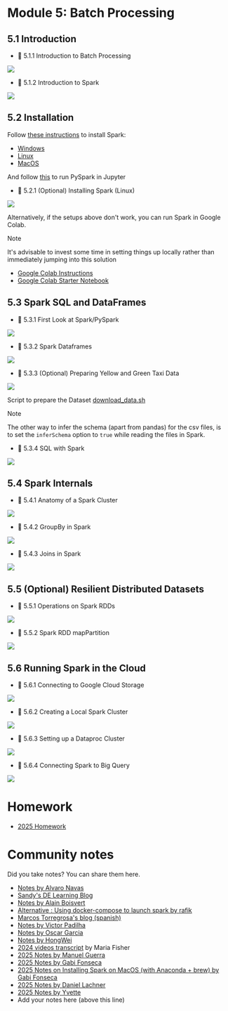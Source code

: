 # Module 5: Batch Processing

## 5.1 Introduction

* :movie_camera: 5.1.1 Introduction to Batch Processing

[![](https://markdown-videos-api.jorgenkh.no/youtube/dcHe5Fl3MF8)](https://youtu.be/dcHe5Fl3MF8&list=PL3MmuxUbc_hJed7dXYoJw8DoCuVHhGEQb&index=51)

* :movie_camera: 5.1.2 Introduction to Spark

[![](https://markdown-videos-api.jorgenkh.no/youtube/FhaqbEOuQ8U)](https://youtu.be/FhaqbEOuQ8U&list=PL3MmuxUbc_hJed7dXYoJw8DoCuVHhGEQb&index=52)


## 5.2 Installation

Follow [these instructions](setup/) to install Spark:

* [Windows](setup/windows.md)
* [Linux](setup/linux.md)
* [MacOS](setup/macos.md)

And follow [this](setup/pyspark.md) to run PySpark in Jupyter

* :movie_camera: 5.2.1 (Optional) Installing Spark (Linux)

[![](https://markdown-videos-api.jorgenkh.no/youtube/hqUbB9c8sKg)](https://youtu.be/hqUbB9c8sKg&list=PL3MmuxUbc_hJed7dXYoJw8DoCuVHhGEQb&index=53)

Alternatively, if the setups above don't work, you can run Spark in Google Colab.
> [!NOTE]  
> It's advisable to invest some time in setting things up locally rather than immediately jumping into this solution

* [Google Colab Instructions](https://medium.com/gitconnected/launch-spark-on-google-colab-and-connect-to-sparkui-342cad19b304)
* [Google Colab Starter Notebook](https://github.com/aaalexlit/medium_articles/blob/main/Spark_in_Colab.ipynb)


## 5.3 Spark SQL and DataFrames

* :movie_camera: 5.3.1 First Look at Spark/PySpark

[![](https://markdown-videos-api.jorgenkh.no/youtube/r_Sf6fCB40c)](https://youtu.be/r_Sf6fCB40c&list=PL3MmuxUbc_hJed7dXYoJw8DoCuVHhGEQb&index=54)

* :movie_camera: 5.3.2 Spark Dataframes

[![](https://markdown-videos-api.jorgenkh.no/youtube/ti3aC1m3rE8)](https://youtu.be/ti3aC1m3rE8&list=PL3MmuxUbc_hJed7dXYoJw8DoCuVHhGEQb&index=55)

* :movie_camera: 5.3.3 (Optional) Preparing Yellow and Green Taxi Data

[![](https://markdown-videos-api.jorgenkh.no/youtube/CI3P4tAtru4)](https://youtu.be/CI3P4tAtru4&list=PL3MmuxUbc_hJed7dXYoJw8DoCuVHhGEQb&index=56)

Script to prepare the Dataset [download_data.sh](code/download_data.sh)

> [!NOTE]  
> The other way to infer the schema (apart from pandas) for the csv files, is to set the `inferSchema` option to `true` while reading the files in Spark.

* :movie_camera: 5.3.4 SQL with Spark

[![](https://markdown-videos-api.jorgenkh.no/youtube/uAlp2VuZZPY)](https://youtu.be/uAlp2VuZZPY&list=PL3MmuxUbc_hJed7dXYoJw8DoCuVHhGEQb&index=57)


## 5.4 Spark Internals

* :movie_camera: 5.4.1 Anatomy of a Spark Cluster

[![](https://markdown-videos-api.jorgenkh.no/youtube/68CipcZt7ZA)](https://youtu.be/68CipcZt7ZA&list=PL3MmuxUbc_hJed7dXYoJw8DoCuVHhGEQb&index=58)

* :movie_camera: 5.4.2 GroupBy in Spark

[![](https://markdown-videos-api.jorgenkh.no/youtube/9qrDsY_2COo)](https://youtu.be/9qrDsY_2COo&list=PL3MmuxUbc_hJed7dXYoJw8DoCuVHhGEQb&index=59)

* :movie_camera: 5.4.3 Joins in Spark

[![](https://markdown-videos-api.jorgenkh.no/youtube/lu7TrqAWuH4)](https://youtu.be/lu7TrqAWuH4&list=PL3MmuxUbc_hJed7dXYoJw8DoCuVHhGEQb&index=60)

## 5.5 (Optional) Resilient Distributed Datasets

* :movie_camera: 5.5.1 Operations on Spark RDDs

[![](https://markdown-videos-api.jorgenkh.no/youtube/Bdu-xIrF3OM)](https://youtu.be/Bdu-xIrF3OM&list=PL3MmuxUbc_hJed7dXYoJw8DoCuVHhGEQb&index=61)

* :movie_camera: 5.5.2 Spark RDD mapPartition

[![](https://markdown-videos-api.jorgenkh.no/youtube/k3uB2K99roI)](https://youtu.be/k3uB2K99roI&list=PL3MmuxUbc_hJed7dXYoJw8DoCuVHhGEQb&index=62)


## 5.6 Running Spark in the Cloud

* :movie_camera: 5.6.1 Connecting to Google Cloud Storage

[![](https://markdown-videos-api.jorgenkh.no/youtube/Yyz293hBVcQ)](https://youtu.be/Yyz293hBVcQ&list=PL3MmuxUbc_hJed7dXYoJw8DoCuVHhGEQb&index=63)

* :movie_camera: 5.6.2 Creating a Local Spark Cluster

[![](https://markdown-videos-api.jorgenkh.no/youtube/HXBwSlXo5IA)](https://youtu.be/HXBwSlXo5IA&list=PL3MmuxUbc_hJed7dXYoJw8DoCuVHhGEQb&index=64)

* :movie_camera: 5.6.3 Setting up a Dataproc Cluster

[![](https://markdown-videos-api.jorgenkh.no/youtube/osAiAYahvh8)](https://youtu.be/osAiAYahvh8&list=PL3MmuxUbc_hJed7dXYoJw8DoCuVHhGEQb&index=65)

* :movie_camera: 5.6.4 Connecting Spark to Big Query

[![](https://markdown-videos-api.jorgenkh.no/youtube/HIm2BOj8C0Q)](https://youtu.be/HIm2BOj8C0Q&list=PL3MmuxUbc_hJed7dXYoJw8DoCuVHhGEQb&index=66)


# Homework

* [2025 Homework](../cohorts/2025/05-batch/homework.md)


# Community notes

Did you take notes? You can share them here.

* [Notes by Alvaro Navas](https://github.com/ziritrion/dataeng-zoomcamp/blob/main/notes/5_batch_processing.md)
* [Sandy's DE Learning Blog](https://learningdataengineering540969211.wordpress.com/2022/02/24/week-5-de-zoomcamp-5-2-1-installing-spark-on-linux/)
* [Notes by Alain Boisvert](https://github.com/boisalai/de-zoomcamp-2023/blob/main/week5.md)
* [Alternative : Using docker-compose to launch spark by rafik](https://gist.github.com/rafik-rahoui/f98df941c4ccced9c46e9ccbdef63a03) 
* [Marcos Torregrosa's blog (spanish)](https://www.n4gash.com/2023/data-engineering-zoomcamp-semana-5-batch-spark)
* [Notes by Victor Padilha](https://github.com/padilha/de-zoomcamp/tree/master/week5)
* [Notes by Oscar Garcia](https://github.com/ozkary/Data-Engineering-Bootcamp/tree/main/Step5-Batch-Processing)
* [Notes by HongWei](https://github.com/hwchua0209/data-engineering-zoomcamp-submission/blob/main/05-batch-processing/README.md)
* [2024 videos transcript](https://drive.google.com/drive/folders/1XMmP4H5AMm1qCfMFxc_hqaPGw31KIVcb?usp=drive_link) by Maria Fisher 
* [2025 Notes by Manuel Guerra](https://github.com/ManuelGuerra1987/data-engineering-zoomcamp-notes/blob/main/5_Batch-Processing-Spark/README.md)
* [2025 Notes by Gabi Fonseca](https://github.com/fonsecagabriella/data_engineering/blob/main/05_batch_processing/00_notes.md)
* [2025 Notes on Installing Spark on MacOS (with Anaconda + brew) by Gabi Fonseca](https://github.com/fonsecagabriella/data_engineering/blob/main/05_batch_processing/01_env_setup.md)
* [2025 Notes by Daniel Lachner](https://github.com/mossdet/dlp_data_eng/blob/main/Notes/05_01_Batch_Processing_Spark_GCP.pdf)
* [2025 Notes by Yvette](https://github.com/yvt-ee/data-engineering-zoomcamp/blob/main/05-batch%20/README.md)
* Add your notes here (above this line)
